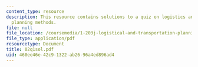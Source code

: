 ```yaml
---
content_type: resource
description: This resource contains solutions to a quiz on logistics and transportation
  planning methods.
file: null
file_location: /coursemedia/1-203j-logistical-and-transportation-planning-methods-fall-2006/460ee46e42c91322ab2696a4ed896ad4_02q1sol.pdf
file_type: application/pdf
resourcetype: Document
title: 02q1sol.pdf
uid: 460ee46e-42c9-1322-ab26-96a4ed896ad4
---
```


